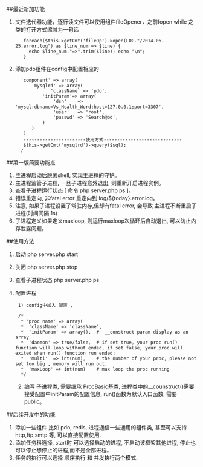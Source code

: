 ##最近新加功能
1. 文件迭代器功能，逐行读文件可以使用组件fileOpener，之前fopen  while 之类的打开方式缩减为一句话

          foreach($this->getCmt('fileOp')->open(LOG."/2014-06-25.error.log") as $line_num => $line) {
          	echo $line_num."=>".trim($line); echo "\n";
          }	
         

2. 添加pdo组件在config中配置相应的

     	
      	 'component' => array(
      	     'mysqlrd' => array(
      	         	'className' => 'pdo',
      	         'initParam'=> array(
      	             'dsn'    => 'mysql:dbname=Vs_Health_Word;host=127.0.0.1;port=3307',
      	             'user'   => 'root',
      	             'passwd' => 'Search@bd',
      	         )
      	     )
      	  )
      	  -----------------------使用方式-----------------------------
      	  $this->getCmt('mysqlrd')->query($sql);
      	 /
##第一版简要功能点


1. 主进程启动后脱离shell, 实现主进程的守护。
2. 主进程监管子进程, 一旦子进程意外退出, 则重新开启进程实例。
3. 查看子进程运行状态  [ 命令 php server.php ps ]。
4. 错误重定向, 非fatal error 重定向到 log/${today}.error.log。
5. 注意, 如果子进程设置了常驻内存,但却有fatal error, 会导致 主进程不断重启子进程(时间间隔 1s)
6. 子进程定义如果定义maxloop, 则运行maxloop次循环后自动退出, 可以防止内存泄露问题。

##使用方法


1. 启动 php server.php start
2. 关闭 php server.php stop
3. 查看子进程状态 php server.php ps
4. 配置进程

        1) config中加入 配置 ,
	
        /*  
         * 'proc name' => array(
         *  'className' => 'className',
         *  'initParam' => array(),  #  __construct param display as an array
         *  'daemon' => true/false,  # if set true, your proc run() function will loop without ended, if set false, your proc will exited when run() function run ended; 
         *  'multi'  => int(num),    # the number of your proc, please not set too big , memory will run out. 
         *  'maxLoop' => int(num)    # max loop the proc running
         */
         
         
         
	2) 编写 子进程类, 需要继承 ProcBasic基类, 进程类中的__counstruct()需要接受配置中initParam的配置信息,  run()函数为默认入口函数, 需要 public。
	
##后续开发中的功能


1. 添加一些组件 比如 pdo, redis, 进程通信一些通用的组件类, 甚至可以支持http,ftp,smtp 等, 可以直接配置使用.
2. 添加任务科选择, start时 可以选择启动的进程, 不启动该框架其他进程, 停止也可以停止想停止的进程,而不是全部进程。
3. 任务的执行可以选择 顺序执行 和 并发执行两个模式.

